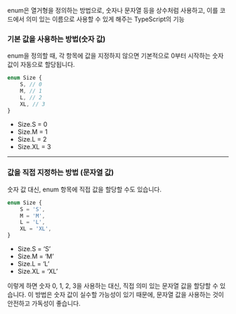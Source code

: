 enum은 열거형을 정의하는 방법으로, 숫자나 문자열 등을 상수처럼 사용하고, 이를 코드에서 의미 있는 이름으로 사용할 수 있게 해주는 TypeScript의 기능

### 기본 값을 사용하는 방법(숫자 값)

enum을 정의할 때, 각 항목에 값을 지정하지 않으면 기본적으로 0부터 시작하는 숫자 값이 자동으로 할당됩니다.

```jsx
enum Size {
	S, // 0
	M, // 1
	L, // 2
	XL, // 3
}
```

- Size.S = 0
- Size.M = 1
- Size.L = 2
- Size.XL = 3

---

### 값을 직접 지정하는 방법 (문자열 값)

숫자 값 대신, enum 항목에 직접 값을 할당할 수도 있습니다.

```jsx
enum Size {
	S = 'S',
	M = 'M',
	L = 'L',
	XL = 'XL',
}
```

- Size.S = ‘S’
- Size.M = ‘M’
- Size.L = ‘L’
- Size.XL = ‘XL’

이렇게 하면 숫자 0, 1, 2, 3을 사용하는 대신, 직접 의미 있는 문자열 값을 할당할 수 있습니다. 이 방법은 숫자 값이 실수할 가능성이 있기 때문에, 문자열 값을 사용하는 것이 안전하고 가독성이 좋습니다.
